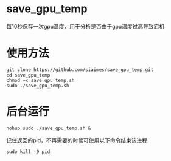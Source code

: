 # save_gpu_temp
每10秒保存一次gpu温度，用于分析是否由于gpu温度过高导致宕机

# 使用方法

```
git clone https://github.com/siaimes/save_gpu_temp.git
cd save_gpu_temp
chmod +x save_gpu_temp.sh
sudo ./save_gpu_temp.sh
```
# 后台运行

```
nohup sudo ./save_gpu_temp.sh &
```

记住返回的pid，不再需要的时候可使用以下命令结束该进程
```
sudo kill -9 pid
```
